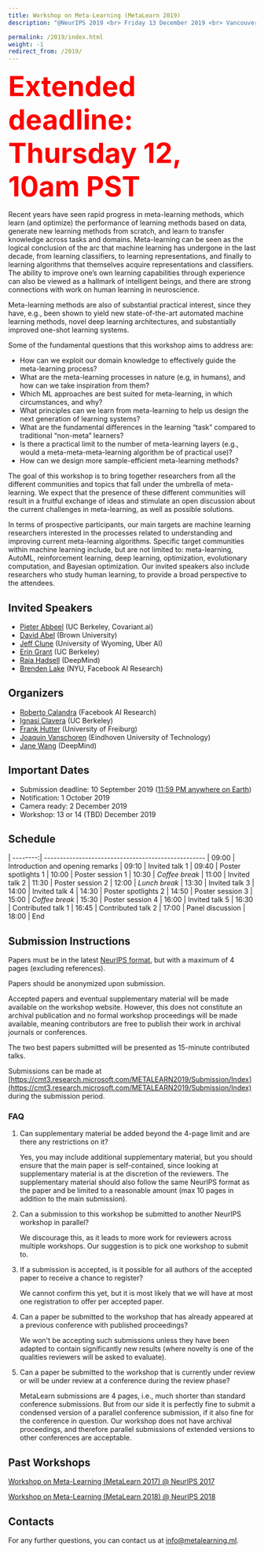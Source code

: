 ```yaml
---
title: Workshop on Meta-Learning (MetaLearn 2019)
description: "@NeurIPS 2019 <br> Friday 13 December 2019 <br> Vancouver Convention Center, Vancouver, Canada"

permalink: /2019/index.html
weight: -1
redirect_from: /2019/
---
```


<span style="color:red; font-size: 4em;">**Extended deadline: Thursday 12, 10am PST**</span>

Recent years have seen rapid progress in meta-learning methods, which learn (and optimize) the performance of learning methods based on data, generate new learning methods from scratch, and learn to transfer knowledge across tasks and domains. Meta-learning can be seen as the logical conclusion of the arc that machine learning has undergone in the last decade, from learning classifiers, to learning representations, and finally to learning algorithms that themselves acquire representations and classifiers. The ability to improve one’s own learning capabilities through experience can also be viewed as a hallmark of intelligent beings, and there are strong connections with work on human learning in neuroscience.

Meta-learning methods are also of substantial practical interest, since they have, e.g., been shown to yield new state-of-the-art automated machine learning methods, novel deep learning architectures, and substantially improved one-shot learning systems. 

Some of the fundamental questions that this workshop aims to address are:
- How can we exploit our domain knowledge to effectively guide the meta-learning process?
- What are the meta-learning processes in nature (e.g, in humans), and how can we take inspiration from them?
- Which ML approaches are best suited for meta-learning, in which circumstances, and why?
- What principles can we learn from meta-learning to help us design the next generation of learning systems? 
- What are the fundamental differences in the learning “task” compared to traditional  “non-meta” learners?
- Is there a practical limit to the number of meta-learning layers (e.g., would a meta-meta-meta-learning algorithm be of practical use)?
- How can we design more sample-efficient meta-learning methods?

The goal of this workshop is to bring together researchers from all the different communities and topics that fall under the umbrella of meta-learning. We expect that the presence of these different communities will result in a fruitful exchange of ideas and stimulate an open discussion about the current challenges in meta-learning, as well as possible solutions.

In terms of prospective participants, our main targets are machine learning researchers interested in the processes related to understanding and improving current meta-learning algorithms. Specific target communities within machine learning include, but are not limited to: meta-learning, AutoML, reinforcement learning, deep learning, optimization, evolutionary computation, and Bayesian optimization. Our invited speakers also include researchers who study human learning, to provide a broad perspective to the attendees.


## Invited Speakers ##
- [Pieter Abbeel](https://people.eecs.berkeley.edu/~pabbeel/) (UC Berkeley, Covariant.ai)
- [David Abel](https://david-abel.github.io/) (Brown University)
- [Jeff Clune](http://jeffclune.com/) (University of Wyoming, Uber AI)
- [Erin Grant](https://people.eecs.berkeley.edu/~eringrant/) (UC Berkeley)
- [Raia Hadsell](http://raiahadsell.com/index.html) (DeepMind)
- [Brenden Lake](https://cims.nyu.edu/~brenden/) (NYU, Facebook AI Research)

## Organizers ##
- [Roberto Calandra](https://www.robertocalandra.com/) (Facebook AI Research)
- [Ignasi Clavera](https://iclavera.github.io/) (UC Berkeley)
- [Frank Hutter](http://www2.informatik.uni-freiburg.de/~hutter/) (University of Freiburg)
- [Joaquin Vanschoren](http://www.win.tue.nl/~jvanscho/) (Eindhoven University of Technology)
- [Jane Wang](http://www.janexwang.com) (DeepMind)

## Important Dates ##
- Submission deadline: 10 September 2019 ([11:59 PM anywhere on Earth](https://www.timeanddate.com/time/zones/aoe))
- Notification: 1 October 2019
- Camera ready: 2 December 2019
- Workshop: 13 or 14 (TBD) December 2019

## Schedule ##

| --------:| ---------------------------------------------------
| 09:00 | Introduction and opening remarks
| 09:10 | Invited talk 1
| 09:40 | Poster spotlights 1
| 10:00 | Poster session 1
| 10:30 | *Coffee break*
| 11:00 | Invited talk 2
| 11:30 | Poster session 2
| 12:00 | *Lunch break*
| 13:30 | Invited talk 3
| 14:00 | Invited talk 4
| 14:30 | Poster spotlights 2
| 14:50 | Poster session 3
| 15:00 | *Coffee break*
| 15:30 | Poster session 4
| 16:00 | Invited talk 5
| 16:30 | Contributed talk 1
| 16:45 | Contributed talk 2
| 17:00 | Panel discussion
| 18:00 | End

## Submission Instructions  ##
Papers must be in the latest [NeurIPS format](https://neurips.cc/Conferences/2019/PaperInformation/StyleFiles), but with a maximum of 4 pages (excluding references). 

Papers should be anonymized upon submission. 

Accepted papers and eventual supplementary material will be made available on the workshop website. However, this does not constitute an archival publication and no formal workshop proceedings will be made available, meaning contributors are free to publish their work in archival journals or conferences.

The two best papers submitted will be presented as 15-minute contributed talks.

Submissions can be made at [https://cmt3.research.microsoft.com/METALEARN2019/Submission/Index](https://cmt3.research.microsoft.com/METALEARN2019/Submission/Index)
during the submission period.



### FAQ ###
1. Can supplementary material be added beyond the 4-page limit and are there any restrictions on it?

   Yes, you may include additional supplementary material, but you should ensure that the main paper is self-contained, since looking at supplementary material is at the discretion of the reviewers. The supplementary material should also follow the same NeurIPS format as the paper and be limited to a reasonable amount (max 10 pages in addition to the main submission).

2. Can a submission to this workshop be submitted to another NeurIPS workshop in parallel?

   We discourage this, as it leads to more work for reviewers across multiple workshops. Our suggestion is to pick one workshop to submit to.

3. If a submission is accepted, is it possible for all authors of the accepted paper to receive a chance to register?

   We cannot confirm this yet, but it is most likely that we will have at most one registration to offer per accepted paper.

4. Can a paper be submitted to the workshop that has already appeared at a previous conference with published proceedings?

   We won't be accepting such submissions unless they have been adapted to contain significantly new results (where novelty is one of the qualities reviewers will be asked to evaluate).

5. Can a paper be submitted to the workshop that is currently under review or will be under review at a conference during the review phase? 

	MetaLearn submissions are 4 pages, i.e., much shorter than standard conference submissions. But from our side it is perfectly fine to submit a condensed version of a parallel conference submission, if it also fine for the conference in question. Our workshop does not have archival proceedings, and therefore parallel submissions of extended versions to other conferences are acceptable.

## Past Workshops

[Workshop on Meta-Learning (MetaLearn 2017) @ NeurIPS 2017](http://metalearning.ml/2017/)

[Workshop on Meta-Learning (MetaLearn 2018) @ NeurIPS 2018](http://metalearning.ml/2018/)

## Contacts  ##

For any further questions, you can contact us at <info@metalearning.ml>.

